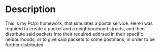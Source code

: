 #    Description

  This is my Pclp1 homework, that simulates a postal service. Here i was required to create a packet and a neighbourhood structs, and then distribute said packets into their required addrsed in their specific neibourhoods, or to give said packets to some
  postmans, in order to be further distributed
